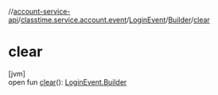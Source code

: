 //[account-service-api](../../../../index.md)/[classtime.service.account.event](../../index.md)/[LoginEvent](../index.md)/[Builder](index.md)/[clear](clear.md)

# clear

[jvm]\
open fun [clear](clear.md)(): [LoginEvent.Builder](index.md)
